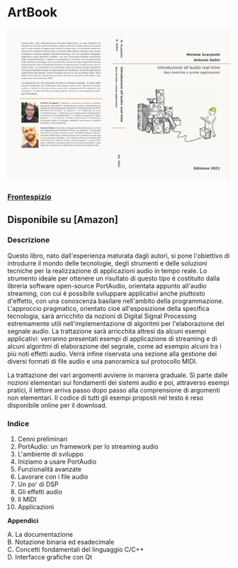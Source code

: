 # ArtBook
![ArtBook](/ArtBook.jpg)

### [Frontespizio](https://drive.google.com/file/d/17Buuox1-zbF9P22etKdT6R7dIGli3Cnb/view?usp=sharing)

## Disponibile su [Amazon]

### Descrizione
Questo libro, nato dall'esperienza maturata dagli autori, si pone l'obiettivo di introdurre il mondo delle tecnologie, degli strumenti e delle soluzioni tecniche per la realizzazione di applicazioni audio in tempo reale. Lo strumento ideale per ottenere un risultato di questo tipo è costituito dalla libreria software open-source PortAudio, orientata appunto all'audio streaming, con cui è possibile sviluppare applicativi anche piuttosto d'effetto, con una conoscenza basilare nell'ambito della programmazione. L'approccio pragmatico, orientato cioè all'esposizione della specifica tecnologia, sarà arricchito da nozioni di Digital Signal Processing estremamente utili nell'implementazione di algoritmi per l'elaborazione del segnale audio. La trattazione sarà arricchita altresì da alcuni esempi applicativi: verranno presentati esempi di applicazione di streaming e di alcuni algoritmi di elaborazione del segnale, come ad esempio alcuni tra i più noti effetti audio. Verrà infine riservata una sezione alla gestione dei diversi formati di file audio e una panoramica sul protocollo MIDI.

La trattazione dei vari argomenti avviene in maniera graduale. Si parte dalle nozioni elementari sui fondamenti dei sistemi audio e poi, attraverso esempi pratici, il lettore arriva passo dopo passo alla comprensione di argomenti non elementari. Il codice di tutti gli esempi proposti nel testo è reso disponibile online per il download.

### Indice

1. Cenni preliminari
2. PortAudio: un framework per lo streaming audio
3. L'ambiente di sviluppo
4. Iniziamo a usare PortAudio
5. Funzionalità avanzate
6. Lavorare con i file audio
7. Un po' di DSP
8. Gli effetti audio
9. Il MIDI
10. Applicazioni

**Appendici**

A. La documentazione<br />
B. Notazione binaria ed esadecimale<br />
C. Concetti fondamentali del linguaggio C/C++<br />
D. Interfacce grafiche con Qt<br />

